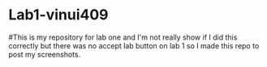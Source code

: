 # Lab1-vinui409
#This is my repository for lab one and I'm not really show if I did this correctly but there was no accept lab button on lab 1 so I made this repo to post my screenshots. 
